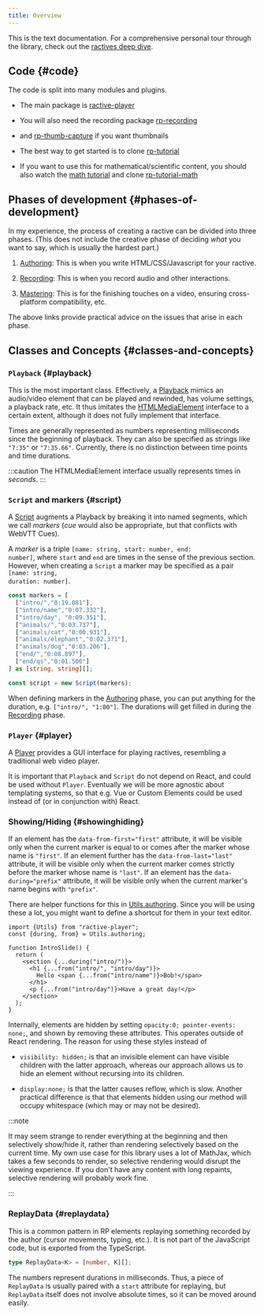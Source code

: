 ```yaml
---
title: Overview
---
```


This is the text documentation. For a comprehensive personal tour through the library, check out the [ractives deep dive](https://www.youtube.com/watch?v=9O8h58ANY64).

## Code {#code}
The code is split into many modules and plugins.

* The main package is <a href="https://www.npmjs.com/package/ractive-player">ractive-player</a>

* You will also need the recording package <a href="https://www.npmjs.com/package/rp-recording">rp-recording</a>

* and [rp-thumb-capture](https://github.com/ysulyma/rp-thumb-capture) if you want thumbnails

* The best way to get started is to clone <a href="https://github.com/ysulyma/rp-tutorial">rp-tutorial</a>

* If you want to use this for mathematical/scientific content, you should also watch the [math tutorial](/math) and clone [rp-tutorial-math](https://github.com/ysulyma/rp-tutorial-math)

## Phases of development {#phases-of-development}

In my experience, the process of creating a ractive can be divided into three phases. (This does not include the creative phase of deciding <em>what</em> you want to say, which is usually the hardest part.)

1. [Authoring](/docs/guide/authoring): This is when you write HTML/CSS/Javascript for your ractive.

1. [Recording](/docs/guide/recording): This is when you record audio and other interactions.

1. [Mastering](/docs/guide/mastering): This is for the finishing touches on a video, ensuring cross-platform compatibility, etc.

The above links provide practical advice on the issues that arise in each phase.

## Classes and Concepts {#classes-and-concepts}

### `Playback` {#playback}

This is the most important class. Effectively, a [Playback](/docs/reference/Playback) mimics an audio/video element that can be played and rewinded, has volume settings, a playback rate, etc. It thus imitates the <a href="https://developer.mozilla.org/en-US/docs/Web/API/HTMLMediaElement/">HTMLMediaElement</a> interface to a certain extent, although it does not fully implement that interface.

Times are generally represented as numbers representing milliseconds since the beginning of playback. They can also be specified as strings like <code class="language-typescript">"7:35"</code> or <code class="language-typescript">"7:35.66"</code>. Currently, there is no distinction between time points and time durations.

:::caution
The HTMLMediaElement interface usually represents times in _seconds_.
:::

### `Script` and markers {#script}

A [Script](/docs/reference/Script) augments a Playback by breaking it into named segments, which we call <dfn>markers</dfn> (<em>cue</em> would also be appropriate, but that conflicts with WebVTT Cues).

A <dfn>marker</dfn> is a triple <code class="language-typescript">[name: string, start: number, end: number]</code>, where <code class="language-typescript">start</code> and <code class="language-typescript">end</code> are times in the sense of the previous section. However, when creating a <code class="language-typescript">Script</code> a marker may be specified as a pair <code class="language-typescript">[name: string, duration: number]</code>.

```ts
const markers = [
  ["intro/","0:19.081"],
  ["intro/name","0:07.332"],
  ["intro/day", "0:09.351"],
  ["animals/","0:03.737"],
  ["animals/cat","0:00.931"],
  ["animals/elephant","0:02.371"],
  ["animals/dog","0:03.206"],
  ["end/","0:08.897"],
  ["end/qs","0:01.500"]
] as [string, string][];

const script = new Script(markers);
```

When defining markers in the [Authoring](/docs/guide/authoring) phase, you can put anything for the duration, e.g. `["intro/", "1:00"]`. The durations will get filled in during the [Recording](/docs/guide/recording) phase.

### `Player` {#player}

A [Player](/docs/reference/Player) provides a GUI interface for playing ractives, resembling a traditional web video player.

It is important that <code class="language-typescript">Playback</code> and <code class="language-typescript">Script</code> do not depend on React, and could be used without <code class="language-typescript">Player</code>. Eventually we will be more agnostic about templating systems, so that e.g. Vue or Custom Elements could be used instead of (or in conjunction with) React.


### Showing/Hiding {#showinghiding}

If an element has the <code class="language-html">data-from-first="first"</code> attribute, it will be visible only when the current marker is equal to or comes after the marker whose name is <code>"first"</code>. If an element further has the <code class="language-html">data-from-last="last"</code> attribute, it will be visible only when the current marker comes strictly before the marker whose name is <code>"last"</code>. If an element has the <code class="language-html">data-during="prefix"</code> attribute, it will be visible only when the current marker's name begins with <code class="language-typescript">"prefix"</code>.

There are helper functions for this in [Utils.authoring](/docs/reference/Utils#utilsauthoring). Since you will be using these a lot, you might want to define a shortcut for them in your text editor.

```tsx
import {Utils} from "ractive-player";
const {during, from} = Utils.authoring;

function IntroSlide() {
  return (
    <section {...during("intro/")}>
      <h1 {...from("intro/", "intro/day")}>
        Hello <span {...from("intro/name")}>Bob!</span>
      </h1>
      <p {...from("intro/day")}>Have a great day!</p>
    </section>
  );
}
```

Internally, elements are hidden by setting <code class="language-css">opacity:0; pointer-events: none;</code>, and shown by removing these attributes. This operates outside of React rendering. The reason for using these styles instead of

* <code class="language-css">visibility: hidden;</code> is that an invisible element can have visible children with the latter approach, whereas our approach allows us to hide an element without recursing into its children.

* <code class="language-css">display:none;</code> is that the latter causes reflow, which is slow. Another practical difference is that that elements hidden using our method will occupy whitespace (which may or may not be desired).

<!-- <p class="todo">insert warning about starting -->

:::note

It may seem strange to render everything at the beginning and then selectively show/hide it, rather than rendering selectively based on the current time. My own use case for this library uses a lot of MathJax, which takes a few seconds to render, so selective rendering would disrupt the viewing experience. If you don't have any content with long repaints, selective rendering will probably work fine.

:::

### ReplayData {#replaydata}

This is a common pattern in RP elements replaying something recorded by the author (cursor movements, typing, etc.). It is not part of the JavaScript code, but is exported from the TypeScript.

<!-- <pre><code class="language-typescript"> -->
```typescript
type ReplayData<K> = [number, K][];
```

The numbers represent durations in milliseconds. Thus, a piece of <code class="language-typescript">ReplayData</code> is usually paired with a <code class="language-typescript">start</code> attribute for replaying, but <code class="language-typescript">ReplayData</code> itself does not involve absolute times, so it can be moved around easily.

